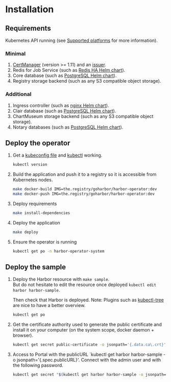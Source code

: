 # Installation

## Requirements

Kubernetes API running (see [Supported platforms](https://github.com/goharbor/harbor-core-operator/blob/master/README.md#supported-platforms) for more information).

### Minimal

1. [CertManager](https://docs.cert-manager.io) (version >= 1.11) and an [issuer](https://cert-manager.io/docs/configuration/selfsigned/).
2. Redis for Job Service (such as [Redis HA Helm chart](https://github.com/helm/charts/tree/master/stable/redis-ha)).
3. Core database (such as [PostgreSQL Helm chart](https://github.com/helm/charts/tree/master/stable/postgresql)).
4. Registry storage backend (such as any S3 compatible object storage).

### Additional

1. Ingress controller (such as [nginx Helm chart](https://github.com/helm/charts/tree/master/stable/nginx-ingress)).
2. Clair database (such as [PostgreSQL Helm chart](https://github.com/helm/charts/tree/master/stable/postgresql)).
3. ChartMuseum storage backend (such as any S3 compatible object storage).
4. Notary databases (such as [PostgreSQL Helm chart](https://github.com/helm/charts/tree/master/stable/postgresql)).

## Deploy the operator

1. Get a [kubeconfig file](https://kubernetes.io/docs/concepts/configuration/organize-cluster-access-kubeconfig/) and [kubectl](https://kubernetes.io/docs/tasks/tools/install-kubectl/) working.

   ```bash
   kubectl version
   ```

2. Build the application and push it to a registry so it is accessible from Kubernetes nodes.

   ```bash
   make docker-build IMG=the.registry/goharbor/harbor-operator:dev
   make docker-push IMG=the.registry/goharbor/harbor-operator:dev
   ```

3. Deploy requirements

   ```bash
   make install-dependencies
   ```

4. Deploy the application

   ```bash
   make deploy
   ```

5. Ensure the operator is running

   ```bash
   kubectl get po -n harbor-operator-system
   ```

## Deploy the sample

1. Deploy the Harbor resource with `make sample`.  
   But do not hesitate to edit the resource once deployed `kubectl edit harbor harbor-sample`.

   Then check that Harbor is deployed. Note: Plugins such as [kubectl-tree](https://github.com/ahmetb/kubectl-tree) are nice to have a better overview.

   ```bash
   kubectl get po
   ```

2. Get the certificate authority used to generate the public certificate and install it on your computer (on the system scope, docker daemon + browser).

   ```bash
   kubectl get secret public-certificate -o jsonpath='{.data.ca\.crt}' | base64 --decode
   ```

3. Access to Portal with the publicURL `kubectl get harbor harbor-sample -o jsonpath='{.spec.publicURL}'.
   Connect with the admin user and with the following password.

   ```bash
   kubectl get secret "$(kubectl get harbor harbor-sample -o jsonpath='{.spec.adminPasswordSecret}')" -o jsonpath='{.data.password}' | base64 --decode
   ```
